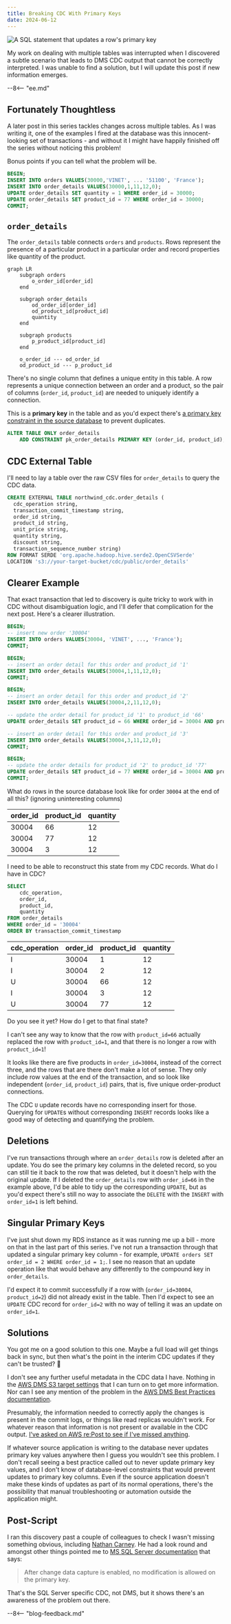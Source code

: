 ```yaml
---
title: Breaking CDC With Primary Keys
date: 2024-06-12
---
```


![A SQL statement that updates a row's primary key](./assets/break_pk.webp)

My work on dealing with multiple tables was interrupted when I discovered a subtle scenario that leads to DMS CDC output that cannot be correctly interpreted. I was unable to find a solution, but I will update this post if new information emerges.

--8<-- "ee.md"

<!-- more -->

## Fortunately Thoughtless

A later post in this series tackles changes across multiple tables. As I was writing it, one of the examples I fired at the database was this innocent-looking set of transactions - and without it I might have happily finished off the series without noticing this problem!

Bonus points if you can tell what the problem will be.

```sql title="Just another transaction..."
BEGIN;
INSERT INTO orders VALUES(30000,'VINET', ... '51100', 'France');
INSERT INTO order_details VALUES(30000,1,11,12,0);
UPDATE order_details SET quantity = 1 WHERE order_id = 30000;
UPDATE order_details SET product_id = 77 WHERE order_id = 30000;
COMMIT;
```

## `order_details`

The `order_details` table connects `orders` and `products`. Rows represent the presence of a particular product in a particular order and record properties like quantity of the product.

```mermaid
graph LR
    subgraph orders
        o_order_id[order_id]
    end

    subgraph order_details
        od_order_id[order_id]
        od_product_id[product_id]
        quantity
    end

    subgraph products
        p_product_id[product_id]
    end

    o_order_id --- od_order_id
    od_product_id --- p_product_id
```

There's no single column that defines a unique entity in this table. A row represents a unique connection between an order and a product, so the pair of columns (`order_id`, `product_id`) are needed to uniquely identify a connection.

This is a **primary key** in the table and as you'd expect there's [a primary key constraint in the source database](https://github.com/pthom/northwind_psql/blob/3d271b23f3357532e63f92ffb10c4f258dfd20af/northwind.sql#L3745) to prevent duplicates.

```sql title="Primary key constraint in source database"
ALTER TABLE ONLY order_details
    ADD CONSTRAINT pk_order_details PRIMARY KEY (order_id, product_id);
```

## CDC External Table

I'll need to lay a table over the raw CSV files for `order_details` to query the CDC data.

```sql title="External table over the order_details CDC files"
CREATE EXTERNAL TABLE northwind_cdc.order_details (
  cdc_operation string,
  transaction_commit_timestamp string,
  order_id string, 
  product_id string, 
  unit_price string, 
  quantity string, 
  discount string,
  transaction_sequence_number string)
ROW FORMAT SERDE 'org.apache.hadoop.hive.serde2.OpenCSVSerde' 
LOCATION 's3://your-target-bucket/cdc/public/order_details'
```

## Clearer Example

That exact transaction that led to discovery is quite tricky to work with in CDC without disambiguation logic, and I'll defer that complication for the next post. Here's a clearer illustration.

```sql title="Clearer example of the problem" linenums="1"
BEGIN;
-- insert new order '30004'
INSERT INTO orders VALUES(30004, 'VINET', ..., 'France');
COMMIT;

BEGIN;
-- insert an order detail for this order and product_id '1'
INSERT INTO order_details VALUES(30004,1,11,12,0);
COMMIT;

BEGIN;
-- insert an order detail for this order and product_id '2'
INSERT INTO order_details VALUES(30004,2,11,12,0);

-- update the order detail for product_id '1' to product_id '66'
UPDATE order_details SET product_id = 66 WHERE order_id = 30004 AND product_id = 1;

-- insert an order detail for this order and product_id '3'
INSERT INTO order_details VALUES(30004,3,11,12,0);
COMMIT;

BEGIN;
-- update the order details for product_id '2' to product_id '77'
UPDATE order_details SET product_id = 77 WHERE order_id = 30004 AND product_id = 2;
COMMIT;
```

What do rows in the source database look like for order `30004` at the end of all this? (ignoring uninteresting columns)

|order_id|product_id|quantity|
|--------|----------|--------|
|30004   |66        |12      |
|30004   |77        |12      |
|30004   |3         |12      |

I need to be able to reconstruct this state from my CDC records. What do I have in CDC?

```sql title="CDC order_details records for transaction 30004"
SELECT
    cdc_operation,
    order_id,
    product_id,
    quantity
FROM order_details
WHERE order_id = '30004'
ORDER BY transaction_commit_timestamp
```

|cdc_operation|order_id|product_id|quantity|
|-------------|--------|----------|--------|
|I|30004|1|12|
|I|30004|2|12|
|U|30004|66|12|
|I|30004|3|12|
|U|30004|77|12|

Do you see it yet? How do I get to that final state?

I can't see any way to know that the row with `product_id=66` actually replaced the row with `product_id=1`, and that there is no longer a row with `product_id=1`!

It looks like there are five products in `order_id=30004`, instead of the correct three, and the rows that are there don't make a lot of sense. They only include row values at the end of the transaction, and so look like independent (`order_id`, `product_id`) pairs, that is, five unique order-product connections.

The CDC `U` update records have no corresponding insert for those. Querying for `UPDATE`s without corresponding `INSERT` records looks like a good way of detecting and quantifying the problem.

## Deletions

I've run transactions through where an `order_details` row is deleted after an update. You do see the primary key columns in the deleted record, so you can still tie it back to the row that was deleted, but it doesn't help with the original update. If I deleted the `order_details` row with `order_id=66` in the example above, I'd be able to tidy up the corresponding `UPDATE`, but as you'd expect there's still no way to associate the `DELETE` with the `INSERT` with `order_id=1` is left behind.

## Singular Primary Keys

I've just shut down my RDS instance as it was running me up a bill - more on that in the last part of this series. I've not run a transaction through that updated a singular primary key column - for example, `UPDATE orders SET order_id = 2 WHERE order_id = 1;`. I see no reason that an update operation like that would behave any differently to the compound key in `order_details`.

I'd expect it to commit successfully if a row with (`order_id=30004`, `product_id=2`) did not already exist in the table. Then I'd expect to see an `UPDATE` CDC record for `order_id=2` with no way of telling it was an update on `order_id=1`.

## Solutions

You got me on a good solution to this one. Maybe a full load will get things back in sync, but then what's the point in the interim CDC updates if they can't be trusted? :shrug:

I don't see any further useful metadata in the CDC data I have. Nothing in the [AWS DMS S3 target settings](https://docs.aws.amazon.com/dms/latest/userguide/CHAP_Target.S3.html) that I can turn on to get more information. Nor can I see any mention of the problem in the [AWS DMS Best Practices documentation](https://docs.aws.amazon.com/dms/latest/userguide/CHAP_BestPractices.html).

Presumably, the information needed to correctly apply the changes is present in the commit logs, or things like read replicas wouldn't work. For whatever reason that information is not present or available in the CDC output. [I've asked on AWS re:Post to see if I've missed anything](https://repost.aws/questions/QUfXtCkhI9SGepdNLbsqTzjQ/how-to-determine-which-record-was-updated-when-primary-key-is-updated).

If whatever source application is writing to the database never updates primary key values anywhere then I guess you wouldn't see this problem. I don't recall seeing a best practice called out to never update primary key values, and I don't know of database-level constraints that would prevent updates to primary key columns. Even if the source application doesn't make these kinds of updates as part of its normal operations, there's the possibility that manual troubleshooting or automation outside the application might.

## Post-Script

I ran this discovery past a couple of colleagues to check I wasn't missing something obvious, including [Nathan Carney](https://www.linkedin.com/in/nathan-carney-88aabb7). He had a look round and amongst other things pointed me to [MS SQL Server documentation](https://learn.microsoft.com/en-us/sql/relational-databases/system-tables/cdc-change-tables-transact-sql?view=sql-server-ver16) that says:

> After change data capture is enabled, no modification is allowed on the primary key.

That's the SQL Server specific CDC, not DMS, but it shows there's an awareness of the problem out there.

--8<-- "blog-feedback.md"

